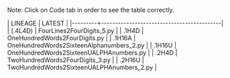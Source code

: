 Note: Click on Code tab in order to see the table correctly.

| LINEAGE | LATEST                                    |
|---------+-------------------------------------------|
| (.4L4D) | FourLines2FourDigits_5.py                 |
| .1H4D   | OneHundredWords2FourDigits.py             |
| .1H16A  | OneHundredWords2SixteenAlphanumbers_2.py  |
| .1H16U  | OneHundredWords2SixteenUALPHAnumbers.py   |
| .2H4D   | TwoHundredWords2FourDigits_3.py           |
| .2H16U  | TwoHundredWords2SixteenUALPHAnumbers_2.py |
